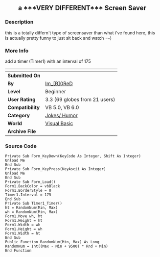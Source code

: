 ﻿<div align="center">

## a \*\*\*VERY DIFFERENT\*\*\* Screen Saver


</div>

### Description

this is a totally differn't type of screensaver than what i've found here, this is actually pretty funny to just sit back and watch =-)
 
### More Info
 
add a timer (Timer1) with an interval of 175


<span>             |<span>
---                |---
**Submitted On**   |
**By**             |[Im\_\[B\]0ReD](https://github.com/Planet-Source-Code/PSCIndex/blob/master/ByAuthor/im-b-0red.md)
**Level**          |Beginner
**User Rating**    |3.3 (69 globes from 21 users)
**Compatibility**  |VB 5\.0, VB 6\.0
**Category**       |[Jokes/ Humor](https://github.com/Planet-Source-Code/PSCIndex/blob/master/ByCategory/jokes-humor__1-40.md)
**World**          |[Visual Basic](https://github.com/Planet-Source-Code/PSCIndex/blob/master/ByWorld/visual-basic.md)
**Archive File**   |[](https://github.com/Planet-Source-Code/im-b-0red-a-very-different-screen-saver__1-5412/archive/master.zip)





### Source Code

```
Private Sub Form_KeyDown(KeyCode As Integer, Shift As Integer)
Unload Me
End Sub
Private Sub Form_KeyPress(KeyAscii As Integer)
Unload Me
End Sub
Private Sub Form_Load()
Form1.BackColor = vbBlack
Form1.BorderStyle = 0
Timer1.Interval = 175
End Sub
Private Sub Timer1_Timer()
ht = RandomNum(Min, Max)
wh = RandomNum(Min, Max)
Form1.Move wh, ht
Form1.Height = ht
Form1.Width = wh
Form1.Height = wh
Form1.Width = ht
End Sub
Public Function RandomNum(Min, Max) As Long
RandomNum = Int((Max - Min + 9500) * Rnd + Min)
End Function
```

